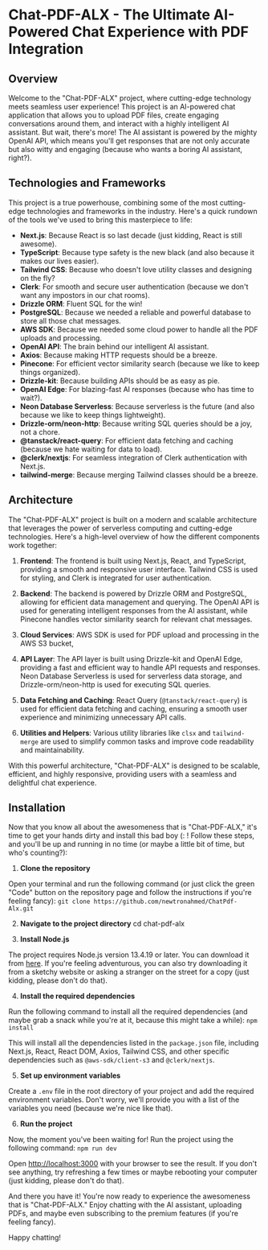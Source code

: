 # Chat-PDF-ALX - The Ultimate AI-Powered Chat Experience with PDF Integration

## Overview

Welcome to the "Chat-PDF-ALX" project, where cutting-edge technology meets seamless user experience! This project is an AI-powered chat application that allows you to upload PDF files, create engaging conversations around them, and interact with a highly intelligent AI assistant. But wait, there's more! The AI assistant is powered by the mighty OpenAI API, which means you'll get responses that are not only accurate but also witty and engaging (because who wants a boring AI assistant, right?).


## Technologies and Frameworks

This project is a true powerhouse, combining some of the most cutting-edge technologies and frameworks in the industry. Here's a quick rundown of the tools we've used to bring this masterpiece to life:

- **Next.js**: Because React is so last decade (just kidding, React is still awesome).
- **TypeScript**: Because type safety is the new black (and also because it makes our lives easier).
- **Tailwind CSS**: Because who doesn't love utility classes and designing on the fly?
- **Clerk**: For smooth and secure user authentication (because we don't want any impostors in our chat rooms).
- **Drizzle ORM**: Fluent SQL for the win!
- **PostgreSQL**: Because we needed a reliable and powerful database to store all those chat messages.
- **AWS SDK**: Because we needed some cloud power to handle all the PDF uploads and processing.
- **OpenAI API**: The brain behind our intelligent AI assistant.
- **Axios**: Because making HTTP requests should be a breeze.
- **Pinecone**: For efficient vector similarity search (because we like to keep things organized).
- **Drizzle-kit**: Because building APIs should be as easy as pie.
- **OpenAI Edge**: For blazing-fast AI responses (because who has time to wait?).
- **Neon Database Serverless**: Because serverless is the future (and also because we like to keep things lightweight).
- **Drizzle-orm/neon-http**: Because writing SQL queries should be a joy, not a chore.
- **@tanstack/react-query**: For efficient data fetching and caching (because we hate waiting for data to load).
- **@clerk/nextjs**: For seamless integration of Clerk authentication with Next.js.
- **tailwind-merge**: Because merging Tailwind classes should be a breeze.


## Architecture

The "Chat-PDF-ALX" project is built on a modern and scalable architecture that leverages the power of serverless computing and cutting-edge technologies. Here's a high-level overview of how the different components work together:

1. **Frontend**: The frontend is built using Next.js, React, and TypeScript, providing a smooth and responsive user interface. Tailwind CSS is used for styling, and Clerk is integrated for user authentication.

2. **Backend**: The backend is powered by Drizzle ORM and PostgreSQL, allowing for efficient data management and querying. The OpenAI API is used for generating intelligent responses from the AI assistant, while Pinecone handles vector similarity search for relevant chat messages.

3. **Cloud Services**: AWS SDK is used for PDF upload and processing in the AWS S3 bucket, 

4. **API Layer**: The API layer is built using Drizzle-kit and OpenAI Edge, providing a fast and efficient way to handle API requests and responses. Neon Database Serverless is used for serverless data storage, and Drizzle-orm/neon-http is used for executing SQL queries.

5. **Data Fetching and Caching**: React Query (`@tanstack/react-query`) is used for efficient data fetching and caching, ensuring a smooth user experience and minimizing unnecessary API calls.

6. **Utilities and Helpers**: Various utility libraries like `clsx` and `tailwind-merge` are used to simplify common tasks and improve code readability and maintainability.

With this powerful architecture, "Chat-PDF-ALX" is designed to be scalable, efficient, and highly responsive, providing users with a seamless and delightful chat experience.

## Installation

Now that you know all about the awesomeness that is "Chat-PDF-ALX," it's time to get your hands dirty and install this bad boy (: ! Follow these steps, and you'll be up and running in no time (or maybe a little bit of time, but who's counting?):

1. **Clone the repository**

Open your terminal and run the following command (or just click the green "Code" button on the repository page and follow the instructions if you're feeling fancy):
`git clone https://github.com/newtronahmed/ChatPdf-Alx.git`

2. **Navigate to the project directory**
cd chat-pdf-alx

3. **Install Node.js**

The project requires Node.js version 13.4.19 or later. You can download it from [here](https://nodejs.org/en/download/). If you're feeling adventurous, you can also try downloading it from a sketchy website or asking a stranger on the street for a copy (just kidding, please don't do that).

4. **Install the required dependencies**

Run the following command to install all the required dependencies (and maybe grab a snack while you're at it, because this might take a while):
`npm install`

This will install all the dependencies listed in the `package.json` file, including Next.js, React, React DOM, Axios, Tailwind CSS, and other specific dependencies such as `@aws-sdk/client-s3` and `@clerk/nextjs`.

5. **Set up environment variables**

Create a `.env` file in the root directory of your project and add the required environment variables. Don't worry, we'll provide you with a list of the variables you need (because we're nice like that).

6. **Run the project**

Now, the moment you've been waiting for! Run the project using the following command:
`npm run dev`

Open [http://localhost:3000](http://localhost:3000) with your browser to see the result. If you don't see anything, try refreshing a few times or maybe rebooting your computer (just kidding, please don't do that).

And there you have it! You're now ready to experience the awesomeness that is "Chat-PDF-ALX." Enjoy chatting with the AI assistant, uploading PDFs, and maybe even subscribing to the premium features (if you're feeling fancy).


Happy chatting!